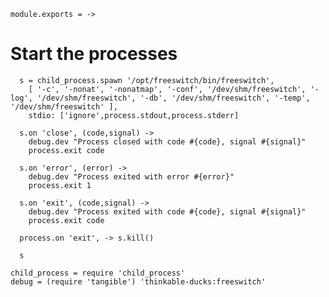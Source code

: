     module.exports = ->

Start the processes
===================

      s = child_process.spawn '/opt/freeswitch/bin/freeswitch',
        [ '-c', '-nonat', '-nonatmap', '-conf', '/dev/shm/freeswitch', '-log', '/dev/shm/freeswitch', '-db', '/dev/shm/freeswitch', '-temp', '/dev/shm/freeswitch' ],
        stdio: ['ignore',process.stdout,process.stderr]

      s.on 'close', (code,signal) ->
        debug.dev "Process closed with code #{code}, signal #{signal}"
        process.exit code

      s.on 'error', (error) ->
        debug.dev "Process exited with error #{error}"
        process.exit 1

      s.on 'exit', (code,signal) ->
        debug.dev "Process exited with code #{code}, signal #{signal}"
        process.exit code
        
      process.on 'exit', -> s.kill()

      s

    child_process = require 'child_process'
    debug = (require 'tangible') 'thinkable-ducks:freeswitch'
